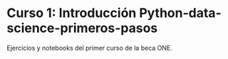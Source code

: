 # Curso 1: Introducción Python-data-science-primeros-pasos
Ejercicios y notebooks del primer curso de la beca ONE.

